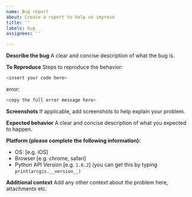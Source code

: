 ```yaml
---
name: Bug report
about: Create a report to help us improve
title: ''
labels: bug
assignees: ''

---
```


**Describe the bug**
A clear and concise description of what the bug is.

**To Reproduce**
Steps to reproduce the behavior:
```python
<insert your code here>
```
error:
```python
<copy the full error message here>
```
**Screenshots**
If applicable, add screenshots to help explain your problem.

**Expected behavior**
A clear and concise description of what you expected to happen.

**Platform (please complete the following information):**
 - OS: [e.g. iOS]
 - Browser [e.g. chrome, safari]
 - Python API Version [e.g. `1.6.2`] (you can get this by typing `print(arcgis.__version__)`

**Additional context**
Add any other context about the problem here, attachments etc.
